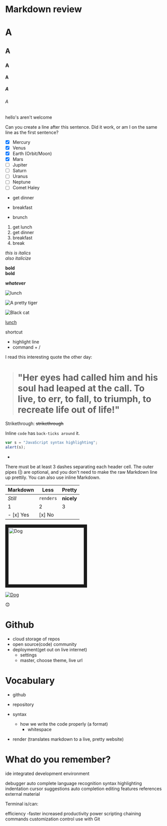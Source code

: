 # Markdown review

<!-- header -->
# A
## A
### A  
#### A  
##### A
###### A

<!-- escape character -->
 hello's aren't welcome

<!-- paragraphs and white space, two ways -->
<!-- two spaces or a single line of white space -->
Can you create a line after this sentence. Did it work, or am I on the same line as the first sentence?

<!-- checklist -->
- [x] Mercury
- [x] Venus
- [x] Earth (Orbit/Moon)
- [x] Mars
- [ ] Jupiter
- [ ] Saturn
- [ ] Uranus
- [ ] Neptune
- [ ] Comet Haley

<!-- unordered list -->
* get dinner
- breakfast
+ brunch

<!-- ordered list -->
1. get lunch
1. get dinner
1. breakfast
1. break

<!-- italicize -->
_this is italics_  
*also italicize*

<!-- bold -->
**bold**  
__bold__

<!-- bold and italicize -->
**_whatever_**

<!-- image -->

![lunch](https://www.thegraciouspantry.com/wp-content/uploads/2018/08/clean-eating-lunch-box-burritos-h-3-.jpg)

![A pretty tiger](https://upload.wikimedia.org/wikipedia/commons/5/56/Tiger.50.jpg)

![Black cat][Black]

[Black]: https://upload.wikimedia.org/wikipedia/commons/a/a3/81_INF_DIV_SSI.jpg

[1]: https://upload.wikimedia.org/wikipedia/commons/a/a3/81_INF_DIV_SSI.jpg


<!-- link -->
[lunch](https://www.google.com)

<!-- comments -->
shortcut
  - highlight line
  - command + /

<!-- blockquotes -->
I read this interesting quote the other day:

> # "Her eyes had called him and his soul had leaped at the call. To live, to err, to fall, to triumph, to recreate life out of life!"

Strikethrough:
~~strikethrough~~

<!-- inline code -->

Inline `code` has `back-ticks around` it.

<!-- block of code -->

```javascript
var s = "JavaScript syntax highlighting";
alert(s);
```

- 

There must be at least 3 dashes separating each header cell.
The outer pipes (|) are optional, and you don't need to make the 
raw Markdown line up prettily. You can also use inline Markdown.

Markdown | Less | Pretty
| --- | --- | ---
*Still* | `renders` | **nicely**
1 | 2 | 3
- [x] Yes | [x] No |
<!-- youtube video -->

<a href="http://www.youtube.com/watch?feature=player_embedded&v=3dcli9i_pvA
" target="_blank"><img src="https://img.youtube.com/vi/3dcli9i_pvA/0.jpg" 
alt="Dog" width="240" height="180" border="10" /></a>

[![Dog](https://img.youtube.com/vi/3dcli9i_pvA/0.jpg)](http://www.youtube.com/watch?v=3dcli9i_pvA)

<!-- emojis -->
:blush:

# Github

- cloud storage of repos
- open source(code) community
- deployment(get out on live internet)
  - settings
  - master, choose theme, live url


# Vocabulary

- github
- repository
- syntax
  - how we write the code properly (a format)
    - whitespace

- render (translates markdown to a live, pretty website)


# What do you remember?

 ide  integrated development environment

 debugger
 auto complete
 language recognition
 syntax highlighting 
 indentation
 cursor suggestions
 auto completion
 editing features
references external material

Terminal is/can:

efficiency -faster
increased productivity
power scripting 
chaining commands
customization
control
use with Git 